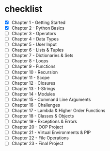 # checklist

- [x] Chapter 1 - Getting Started
- [x] Chapter 2 - Python Basics
- [ ] Chapter 3 - Operators
- [ ] Chapter 4 - Data Types
- [ ] Chapter 5 - User Input
- [ ] Chapter 6 - Lists & Tuples
- [ ] Chapter 7 - Dictionaries & Sets
- [ ] Chapter 8 - Loops
- [ ] Chapter 9 - Functions
- [ ] Chapter 10 - Recursion
- [ ] Chapter 11 - Scope
- [ ] Chapter 12 - Closures
- [ ] Chapter 13 - f-Strings
- [ ] Chapter 14 - Modules
- [ ] Chapter 15 - Command Line Arguments
- [ ] Chapter 16 - Challenges
- [ ] Chapter 17 - Lambda & Higher Order Functions
- [ ] Chapter 18 - Classes & Objects
- [ ] Chapter 19 - Exceptions & Errors
- [ ] Chapter 20 - OOP Project
- [ ] Chapter 21 - Virtual Environments & PIP
- [ ] Chapter 22 - File Operations
- [ ] Chapter 23 - Final Project
